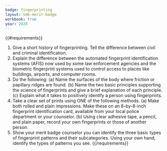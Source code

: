 ```yaml
---
badge: fingerprinting
layout: smb-merit-badge
workbook: true
year: 2020
---
```


{{#requirements}}
1. Give a short history of fingerprinting. Tell the difference between civil and criminal identification.
2. Explain the difference between the automated fingerprint identification systems (AFIS) now used by some law enforcement agencies and the biometric fingerprint systems used to control access to places like buildings, airports, and computer rooms.
3. Do the following:
    (a) Name the surfaces of the body where friction or papillary ridges are found.
    (b) Name the two basic principles supporting the science of fingerprints and give a brief explanation of each principle.
    (c) Explain what it takes to positively identify a person using fingerprints.
4. Take a clear set of prints using ONE of the following methods.
    (a) Make both rolled and plain impressions. Make these on an 8-by-8-inch fingerprint identification card, available from your local police department or your counselor.
    (b) Using clear adhesive tape, a pencil, and plain paper, record your own fingerprints or those of another person.
5. Show your merit badge counselor you can identify the three basic types of fingerprint patterns and their subcategories. Using your own hand, identify the types of patterns you see.
{{/requirements}}
